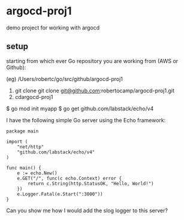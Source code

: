 # argocd-proj1
demo project for working with argocd 


## setup

starting from which ever Go repository you are working from (AWS or Github):

(eg) /Users/robertc/go/src/github/argocd-proj1



1. git clone git clone git@github.com:robertocamp/argocd-proj1.git
2. cdargocd-proj1

$ go mod init myapp
$ go get github.com/labstack/echo/v4



I have the following simple Go server using the Echo framework:

```
package main

import (
	"net/http"
	"github.com/labstack/echo/v4"
)

func main() {
	e := echo.New()
	e.GET("/", func(c echo.Context) error {
		return c.String(http.StatusOK, "Hello, World!")
	})
	e.Logger.Fatal(e.Start(":3000"))
}
```

Can you show me how I would add the slog logger to this server?